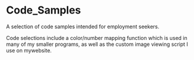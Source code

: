 # Code_Samples
A selection of code samples intended for employment seekers.

Code selections include a color/number mapping function which is used in many of my smaller programs, as well as the custom image viewing script I use on mywebsite.
